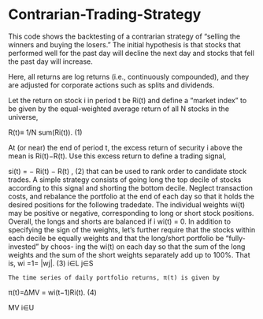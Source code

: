 # Contrarian-Trading-Strategy

This code shows the backtesting of a contrarian strategy of “selling the winners and buying the losers.” The initial hypothesis is that stocks that performed well for the past day will decline the next day and stocks that fell the past day will increase.

Here, all returns are log returns (i.e., continuously compounded), and they are adjusted for corporate actions such as splits and dividends.

Let the return on stock i in period t be Ri(t) and define a “market index” to be given by the equal-weighted average return of all N stocks in the universe,

R(t)≡ 1/N sum(Ri(t)). (1)

At (or near) the end of period t, the excess return of security i above the mean is Ri(t)−R(t). Use this excess return to define a trading signal,

si(t) = −  Ri(t) − R(t)  , (2)
that can be used to rank order to candidate stock trades. A simple strategy consists of going long the top decile of stocks according to this signal and shorting the bottom decile. Neglect transaction costs, and rebalance the portfolio at the end of each day so that it holds the desired positions for the following tradedate. The individual weights wi(t) may be positive or negative, corresponding to long or short stock positions. Overall, the longs and shorts are balanced if  i wi(t) = 0.
In addition to specifying the sign of the weights, let’s further require that the stocks within each decile be equally weights and that the long/short portfolio be “fully-invested” by choos- ing the wi(t) on each day so that the sum of the long weights and the sum of the short weights separately add up to 100%.
That is,
 wi =1= |wj|. (3) i∈L j∈S
 
    The time series of daily portfolio returns, π(t) is given by
π(t)=∆MV = wi(t−1)Ri(t). (4)

 MV i∈U
